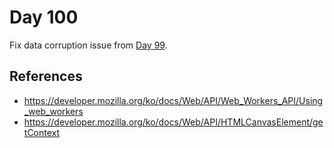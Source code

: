 # Day 100

Fix data corruption issue from [Day 99](../099).

## References

* https://developer.mozilla.org/ko/docs/Web/API/Web_Workers_API/Using_web_workers
* https://developer.mozilla.org/ko/docs/Web/API/HTMLCanvasElement/getContext


